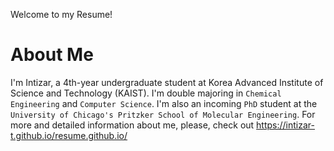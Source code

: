 Welcome to my Resume!

# About Me

I'm Intizar, a 4th-year undergraduate student at Korea Advanced Institute of Science and Technology (KAIST). I'm double majoring in `Chemical Engineering` and `Computer Science`. I'm also an incoming `PhD` student at the `University of Chicago's Pritzker School of Molecular Engineering`. For more and detailed information about me, please, check out https://intizar-t.github.io/resume.github.io/
